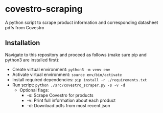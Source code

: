 # covestro-scraping
A python script to scrape product information and corresponding datasheet pdfs from Covestro

## Installation
Navigate to this repository and proceed as follows (make sure pip and python3 are installed first):
- Create virtual environment: `python3 -m venv env`
- Activate virtual environment: `source env/bin/activate`
- Install required dependencies: `pip install -r ./requirements.txt`
- Run script: `python ./src/covestro_scraper.py -s -v -d`
	- Optional flags:
		- -s: Scrape Covestro for products
		- -v: Print full information about each product
		- -d: Download pdfs from most recent json

